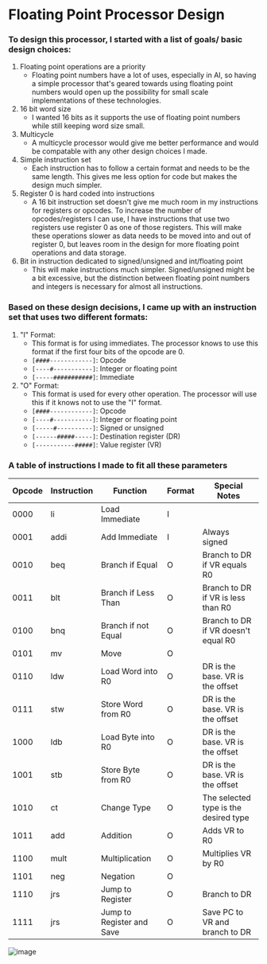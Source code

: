 # Floating Point Processor Design



### To design this processor, I started with a list of goals/ basic design choices:

1. Floating point operations are a priority
   - Floating point numbers have a lot of uses, especially in AI, so having a simple processor that's geared towards using floating point numbers would open up the possibility for small scale implementations of these technologies.
2. 16 bit word size
   - I wanted 16 bits as it supports the use of floating point numbers while still keeping word size small.
3. Multicycle
   - A multicycle processor would give me better performance and would be compatable with any other design choices I made.
4. Simple instruction set
   - Each instruction has to follow a certain format and needs to be the same length. This gives me less option for code but makes the design much simpler.
5. Register 0 is hard coded into instructions
   - A 16 bit instruction set doesn't give me much room in my instructions for registers or opcodes. To increase the number of opcodes/registers I can use, I have instructions that use two registers use register 0 as one of those registers. This will make these operations slower as data needs to be moved into and out of register 0, but leaves room in the design for more floating point operations and data storage.
6. Bit in instruction dedicated to signed/unsigned and int/floating point
   - This will make instructions much simpler. Signed/unsigned might be a bit excessive, but the distinction between floating point numbers and integers is necessary for almost all instructions.

### Based on these design decisions, I came up with an instruction set that uses two different formats:

1. "I" Format:
   - This format is for using immediates. The processor knows to use this format if the first four bits of the opcode are 0.
   - ``[####------------]``: Opcode
   - ``[----#-----------]``: Integer or floating point
   - ``[-----###########]``: Immediate
2. "O" Format:
   - This format is used for every other operation. The processor will use this if it knows not to use the "I" format.
   - ``[####------------]``: Opcode
   - ``[----#-----------]``: Integer or floating point
   - ``[-----#----------]``: Signed or unsigned
   - ``[------#####-----]``: Destination register (DR)
   - ``[-----------#####]``: Value register (VR)

### A table of instructions I made to fit all these parameters

| Opcode | Instruction | Function | Format | Special Notes |
| --- | --- | --- | --- | --- |
| 0000 | li | Load Immediate | I | |
| 0001 | addi | Add Immediate | I | Always signed |
| 0010 | beq | Branch if Equal | O | Branch to DR if VR equals R0|
| 0011 | blt | Branch if Less Than | O | Branch to DR if VR is less than R0 |
| 0100 | bnq | Branch if not Equal | O | Branch to DR if VR doesn't equal R0|
| 0101 | mv | Move | O | |
| 0110 | ldw | Load Word into R0| O | DR is the base. VR is the offset |
| 0111 | stw | Store Word from R0| O | DR is the base. VR is the offset |
| 1000 | ldb | Load Byte into R0| O | DR is the base. VR is the offset |
| 1001 | stb | Store Byte from R0| O | DR is the base. VR is the offset |
| 1010 | ct | Change Type | O | The selected type is the desired type|
| 1011 | add | Addition | O | Adds VR to R0|
| 1100 | mult | Multiplication | O | Multiplies VR by R0 |
| 1101 | neg | Negation | O | |
| 1110 | jrs | Jump to Register| O | Branch to DR |
| 1111 | jrs | Jump to Register and Save  | O | Save PC to VR and branch to DR|

![image](https://github.com/Whatyesoh/FP-Processor-Design/assets/43829957/0ca40e7d-f65c-4131-b0e6-5d695f9c704b)
